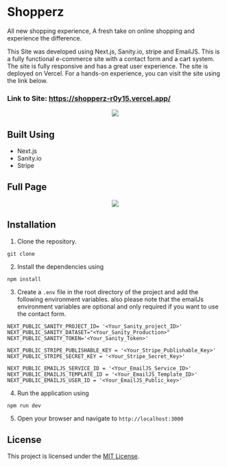# Shopperz

All new shopping experience, A fresh take on online shopping and experience the difference.

This Site was developed using Next.js, Sanity.io, stripe and EmailJS. This is a fully functional e-commerce site with a contact form and a cart system. The site is fully responsive and has a great user experience. The site is deployed on Vercel. For a hands-on experience, you can visit the site using the link below.

### Link to Site: https://shopperz-r0y15.vercel.app/

<p align='center'>
    <img src="https://i.postimg.cc/c4hK90dB/mediamodifier-image.jpg" />
</p>

## Built Using
- Next.js
- Sanity.io
- Stripe

## Full Page
<p align='center'>
    <img src="https://i.postimg.cc/h4nznpPj/screencapture-localhost-3000-2023-12-17-20-06-47.png" />
</p>

## Installation

1. Clone the repository.
```
git clone
```
2. Install the dependencies using
```
npm install
```
3. Create a `.env` file in the root directory of the project and add the following environment variables. also please note that the emailJs environment variables are optional and only required if you want to use the contact form.
```
NEXT_PUBLIC_SANITY_PROJECT_ID= '<Your_Sanity_project_ID>'
NEXT_PUBLIC_SANITY_DATASET="<Your_Sanity_Production>"
NEXT_PUBLIC_SANITY_TOKEN='<Your_Sanity_Token>'

NEXT_PUBLIC_STRIPE_PUBLISHABLE_KEY = '<Your_Stripe_Publishable_Key>'
NEXT_PUBLIC_STRIPE_SECRET_KEY = '<Your_Stripe_Secret_Key>'

NEXT_PUBLIC_EMAILJS_SERVICE_ID = '<Your_EmailJS_Service_ID>'
NEXT_PUBLIC_EMAILJS_TEMPLATE_ID = '<Your_EmailJS_Template_ID>'
NEXT_PUBLIC_EMAILJS_USER_ID = '<Your_EmailJS_Public_key>'
```
4. Run the application using
```
npm run dev
```
5. Open your browser and navigate to `http://localhost:3000`


## License

This project is licensed under the [MIT License](LICENSE).
